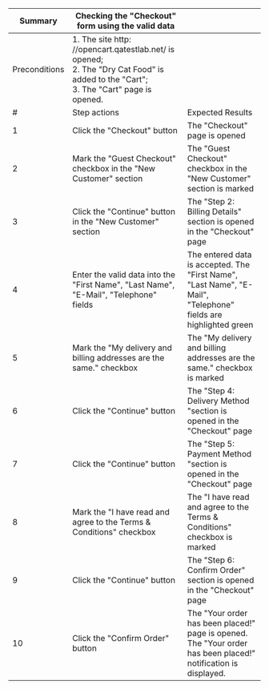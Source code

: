 |Summary|Checking the "Checkout" form using the valid data||
|---|---|---|
|Preconditions|1. The site http: //opencart.qatestlab.net/ is opened;<br/>2. The "Dry Cat Food" is added to the "Cart";<br/>3. The "Cart" page is opened.|
|#|Step actions|Expected Results|
|1|Click the "Checkout" button|The "Checkout" page is opened|
|2|Mark the "Guest Checkout" checkbox in the "New Customer" section|The "Guest Checkout" checkbox in the "New Customer" section is marked|
|3|Click the "Continue" button in the "New Customer" section|The "Step 2: Billing Details" section is opened in the "Checkout" page|
|4|Enter the valid data into the "First Name", "Last Name", "E-Mail", "Telephone" fields|The entered data is accepted. The "First Name", "Last Name", "E-Mail", "Telephone" fields are highlighted green|
|5|Mark the "My delivery and billing addresses are the same." checkbox|The "My delivery and billing addresses are the same." checkbox is marked|
|6|Click the "Continue" button|The "Step 4: Delivery Method "section is opened in the "Checkout" page
|7|Click the "Continue" button|The "Step 5: Payment Method "section is opened in the "Checkout" page|
|8|Mark the "I have read and agree to the Terms & Conditions" checkbox|The "I have read and agree to the Terms & Conditions" checkbox is marked|
|9|Click the "Continue" button|The "Step 6: Confirm Order" section is opened in the "Checkout" page|
|10|Click the "Confirm Order" button|The "Your order has been placed!" page is opened. The "Your order has been placed!" notification is displayed.|
